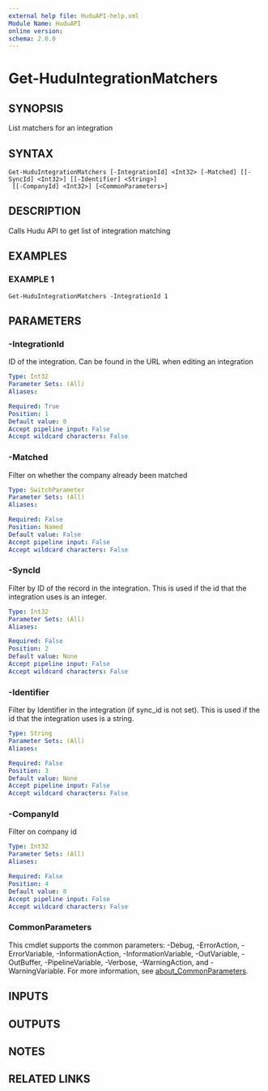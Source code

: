 ```yaml
---
external help file: HuduAPI-help.xml
Module Name: HuduAPI
online version:
schema: 2.0.0
---
```


# Get-HuduIntegrationMatchers

## SYNOPSIS
List matchers for an integration

## SYNTAX

```
Get-HuduIntegrationMatchers [-IntegrationId] <Int32> [-Matched] [[-SyncId] <Int32>] [[-Identifier] <String>]
 [[-CompanyId] <Int32>] [<CommonParameters>]
```

## DESCRIPTION
Calls Hudu API to get list of integration matching

## EXAMPLES

### EXAMPLE 1
```
Get-HuduIntegrationMatchers -IntegrationId 1
```

## PARAMETERS

### -IntegrationId
ID of the integration.
Can be found in the URL when editing an integration

```yaml
Type: Int32
Parameter Sets: (All)
Aliases:

Required: True
Position: 1
Default value: 0
Accept pipeline input: False
Accept wildcard characters: False
```

### -Matched
Filter on whether the company already been matched

```yaml
Type: SwitchParameter
Parameter Sets: (All)
Aliases:

Required: False
Position: Named
Default value: False
Accept pipeline input: False
Accept wildcard characters: False
```

### -SyncId
Filter by ID of the record in the integration.
This is used if the id that the integration uses is an integer.

```yaml
Type: Int32
Parameter Sets: (All)
Aliases:

Required: False
Position: 2
Default value: None
Accept pipeline input: False
Accept wildcard characters: False
```

### -Identifier
Filter by Identifier in the integration (if sync_id is not set).
This is used if the id that the integration uses is a string.

```yaml
Type: String
Parameter Sets: (All)
Aliases:

Required: False
Position: 3
Default value: None
Accept pipeline input: False
Accept wildcard characters: False
```

### -CompanyId
Filter on company id

```yaml
Type: Int32
Parameter Sets: (All)
Aliases:

Required: False
Position: 4
Default value: 0
Accept pipeline input: False
Accept wildcard characters: False
```

### CommonParameters
This cmdlet supports the common parameters: -Debug, -ErrorAction, -ErrorVariable, -InformationAction, -InformationVariable, -OutVariable, -OutBuffer, -PipelineVariable, -Verbose, -WarningAction, and -WarningVariable. For more information, see [about_CommonParameters](http://go.microsoft.com/fwlink/?LinkID=113216).

## INPUTS

## OUTPUTS

## NOTES

## RELATED LINKS
